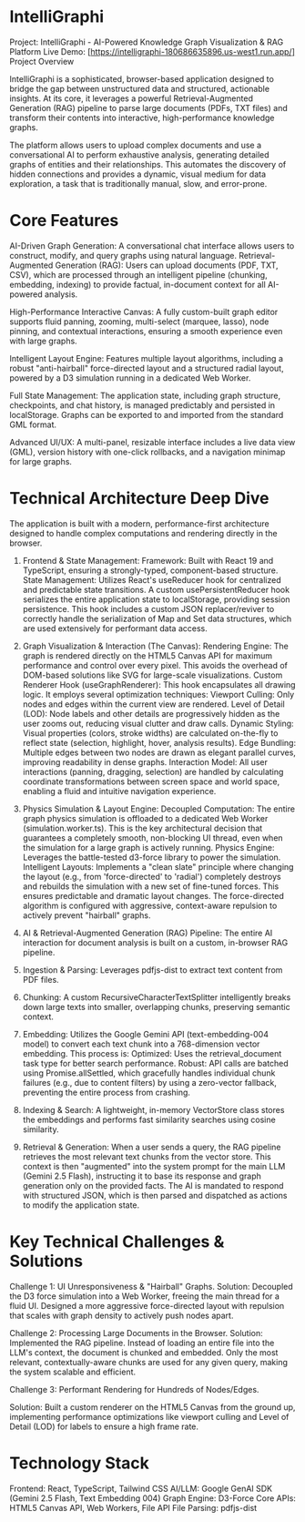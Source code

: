 # IntelliGraphi
Project: IntelliGraphi - AI-Powered Knowledge Graph Visualization & RAG Platform
Live Demo: [https://intelligraphi-180686635896.us-west1.run.app/]
Project Overview

IntelliGraphi is a sophisticated, browser-based application designed to bridge the gap between unstructured data and structured, actionable insights. At its core, it leverages a powerful Retrieval-Augmented Generation (RAG) pipeline to parse large documents (PDFs, TXT files) and transform their contents into interactive, high-performance knowledge graphs.

The platform allows users to upload complex documents and use a conversational AI to perform exhaustive analysis, generating detailed graphs of entities and their relationships. This automates the discovery of hidden connections and provides a dynamic, visual medium for data exploration, a task that is traditionally manual, slow, and error-prone.

# Core Features
AI-Driven Graph Generation: A conversational chat interface allows users to construct, modify, and query graphs using natural language.
Retrieval-Augmented Generation (RAG): Users can upload documents (PDF, TXT, CSV), which are processed through an intelligent pipeline (chunking, embedding, indexing) to provide factual, in-document context for all AI-powered analysis.

High-Performance Interactive Canvas: A fully custom-built graph editor supports fluid panning, zooming, multi-select (marquee, lasso), node pinning, and contextual interactions, ensuring a smooth experience even with large graphs.

Intelligent Layout Engine: Features multiple layout algorithms, including a robust "anti-hairball" force-directed layout and a structured radial layout, powered by a D3 simulation running in a dedicated Web Worker.

Full State Management: The application state, including graph structure, checkpoints, and chat history, is managed predictably and persisted in localStorage. Graphs can be exported to and imported from the standard GML format.

Advanced UI/UX: A multi-panel, resizable interface includes a live data view (GML), version history with one-click rollbacks, and a navigation minimap for large graphs.

# Technical Architecture Deep Dive
The application is built with a modern, performance-first architecture designed to handle complex computations and rendering directly in the browser.

1. Frontend & State Management:
Framework: Built with React 19 and TypeScript, ensuring a strongly-typed, component-based structure.
State Management: Utilizes React's useReducer hook for centralized and predictable state transitions. A custom usePersistentReducer hook serializes the entire application state to localStorage, providing session persistence. This hook includes a custom JSON replacer/reviver to correctly handle the serialization of Map and Set data structures, which are used extensively for performant data access.

2. Graph Visualization & Interaction (The Canvas):
Rendering Engine: The graph is rendered directly on the HTML5 Canvas API for maximum performance and control over every pixel. This avoids the overhead of DOM-based solutions like SVG for large-scale visualizations.
Custom Renderer Hook (useGraphRenderer): This hook encapsulates all drawing logic. It employs several optimization techniques:
Viewport Culling: Only nodes and edges within the current view are rendered.
Level of Detail (LOD): Node labels and other details are progressively hidden as the user zooms out, reducing visual clutter and draw calls.
Dynamic Styling: Visual properties (colors, stroke widths) are calculated on-the-fly to reflect state (selection, highlight, hover, analysis results).
Edge Bundling: Multiple edges between two nodes are drawn as elegant parallel curves, improving readability in dense graphs.
Interaction Model: All user interactions (panning, dragging, selection) are handled by calculating coordinate transformations between screen space and world space, enabling a fluid and intuitive navigation experience.

3. Physics Simulation & Layout Engine:
Decoupled Computation: The entire graph physics simulation is offloaded to a dedicated Web Worker (simulation.worker.ts). This is the key architectural decision that guarantees a completely smooth, non-blocking UI thread, even when the simulation for a large graph is actively running.
Physics Engine: Leverages the battle-tested d3-force library to power the simulation.
Intelligent Layouts: Implements a "clean slate" principle where changing the layout (e.g., from 'force-directed' to 'radial') completely destroys and rebuilds the simulation with a new set of fine-tuned forces. This ensures predictable and dramatic layout changes. The force-directed algorithm is configured with aggressive, context-aware repulsion to actively prevent "hairball" graphs.

4. AI & Retrieval-Augmented Generation (RAG) Pipeline:
The entire AI interaction for document analysis is built on a custom, in-browser RAG pipeline.
1. Ingestion & Parsing: Leverages pdfjs-dist to extract text content from PDF files.
2. Chunking: A custom RecursiveCharacterTextSplitter intelligently breaks down large texts into smaller, overlapping chunks, preserving semantic context.
3. Embedding: Utilizes the Google Gemini API (text-embedding-004 model) to convert each text chunk into a 768-dimension vector embedding. This process is:
Optimized: Uses the retrieval_document task type for better search performance.
Robust: API calls are batched using Promise.allSettled, which gracefully handles individual chunk failures (e.g., due to content filters) by using a zero-vector fallback, preventing the entire process from crashing.

4. Indexing & Search: A lightweight, in-memory VectorStore class stores the embeddings and performs fast similarity searches using cosine similarity.

5. Retrieval & Generation: When a user sends a query, the RAG pipeline retrieves the most relevant text chunks from the vector store. This context is then "augmented" into the system prompt for the main LLM (Gemini 2.5 Flash), instructing it to base its response and graph generation only on the provided facts. The AI is mandated to respond with structured JSON, which is then parsed and dispatched as actions to modify the application state.

# Key Technical Challenges & Solutions

Challenge 1: UI Unresponsiveness & "Hairball" Graphs.
Solution: Decoupled the D3 force simulation into a Web Worker, freeing the main thread for a fluid UI. Designed a more aggressive force-directed layout with repulsion that scales with graph density to actively push nodes apart.

Challenge 2: Processing Large Documents in the Browser.
Solution: Implemented the RAG pipeline. Instead of loading an entire file into the LLM's context, the document is chunked and embedded. Only the most relevant, contextually-aware chunks are used for any given query, making the system scalable and efficient.

Challenge 3: Performant Rendering for Hundreds of Nodes/Edges.

Solution: Built a custom renderer on the HTML5 Canvas from the ground up, implementing performance optimizations like viewport culling and Level of Detail (LOD) for labels to ensure a high frame rate.

# Technology Stack
Frontend: React, TypeScript, Tailwind CSS
AI/LLM: Google GenAI SDK (Gemini 2.5 Flash, Text Embedding 004)
Graph Engine: D3-Force
Core APIs: HTML5 Canvas API, Web Workers, File API
File Parsing: pdfjs-dist
